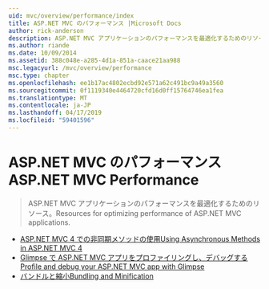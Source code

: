 ```yaml
---
uid: mvc/overview/performance/index
title: ASP.NET MVC のパフォーマンス |Microsoft Docs
author: rick-anderson
description: ASP.NET MVC アプリケーションのパフォーマンスを最適化するためのリソース。
ms.author: riande
ms.date: 10/09/2014
ms.assetid: 388c048e-a285-4d1a-851a-caace21aa988
msc.legacyurl: /mvc/overview/performance
msc.type: chapter
ms.openlocfilehash: ee1b17ac4802ecbd92e571a62c491bc9a49a3560
ms.sourcegitcommit: 0f1119340e4464720cfd16d0ff15764746ea1fea
ms.translationtype: MT
ms.contentlocale: ja-JP
ms.lasthandoff: 04/17/2019
ms.locfileid: "59401596"
---
```

# <a name="aspnet-mvc-performance"></a><span data-ttu-id="19921-103">ASP.NET MVC のパフォーマンス</span><span class="sxs-lookup"><span data-stu-id="19921-103">ASP.NET MVC Performance</span></span>

> <span data-ttu-id="19921-104">ASP.NET MVC アプリケーションのパフォーマンスを最適化するためのリソース。</span><span class="sxs-lookup"><span data-stu-id="19921-104">Resources for optimizing performance of ASP.NET MVC applications.</span></span>


- [<span data-ttu-id="19921-105">ASP.NET MVC 4 での非同期メソッドの使用</span><span class="sxs-lookup"><span data-stu-id="19921-105">Using Asynchronous Methods in ASP.NET MVC 4</span></span>](using-asynchronous-methods-in-aspnet-mvc-4.md)
- [<span data-ttu-id="19921-106">Glimpse で ASP.NET MVC アプリをプロファイリングし、デバッグする</span><span class="sxs-lookup"><span data-stu-id="19921-106">Profile and debug your ASP.NET MVC app with Glimpse</span></span>](profile-and-debug-your-aspnet-mvc-app-with-glimpse.md)
- [<span data-ttu-id="19921-107">バンドルと縮小</span><span class="sxs-lookup"><span data-stu-id="19921-107">Bundling and Minification</span></span>](bundling-and-minification.md)

